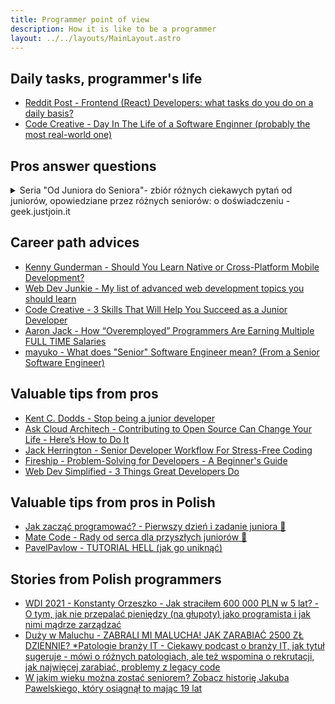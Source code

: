 ```yaml
---
title: Programmer point of view
description: How it is like to be a programmer
layout: ../../layouts/MainLayout.astro
---
```


## Daily tasks, programmer's life

- [Reddit Post - Frontend (React) Developers: what tasks do you do on a daily basis?](https://www.reddit.com/r/reactjs/comments/wkv6g4/frontendreact_developers_what_tasks_do_you_do_on/)
- [Code Creative - Day In The Life of a Software Enginner (probably the most real-world one)](https://www.youtube.com/watch?v=c5z85kfof6w)

## Pros answer questions

<details>

<summary>Seria "Od Juniora do Seniora"- zbiór różnych ciekawych pytań od juniorów, opowiedziane przez różnych seniorów: o doświadczeniu - geek.justjoin.it</summary>

- [Część 1](https://geek.justjoin.it/pytania-spolecznosc-it)
- [Część 2](https://geek.justjoin.it/pytania-od-juniora-do-seniora)
- [Część 3](https://geek.justjoin.it/od-juniora-do-seniora-spolecznosc)

</details>

## Career path advices

- [Kenny Gunderman - Should You Learn Native or Cross-Platform Mobile Development?](https://youtu.be/Mq_HS-o-v6o)
- [Web Dev Junkie - My list of advanced web development topics you should learn](https://www.youtube.com/watch?v=5PWXfjCCm1g)
- [Code Creative - 3 Skills That Will Help You Succeed as a Junior Developer](https://www.youtube.com/watch?v=I0Erp3w8qu4)
- [Aaron Jack - How “Overemployed” Programmers Are Earning Multiple FULL TIME Salaries](https://www.youtube.com/watch?v=oR-mzzIsHVE)
- [mayuko - What does "Senior" Software Engineer mean? (From a Senior Software Engineer)](https://www.youtube.com/watch?v=ys7V9JSTE5A)

## Valuable tips from pros

- [Kent C. Dodds - Stop being a junior developer](https://kentcdodds.com/blog/stop-being-a-junior)
- [Ask Cloud Architech - Contributing to Open Source Can Change Your Life - Here’s How to Do It](https://www.youtube.com/watch?v=CML6vfKjQss)
- [Jack Herrington - Senior Developer Workflow For Stress-Free Coding](https://www.youtube.com/watch?v=eAfUfKYcvBo)
- [Fireship - Problem-Solving for Developers - A Beginner's Guide](https://www.youtube.com/watch?v=UFc-RPbq8kg)
- [Web Dev Simplified - 3 Things Great Developers Do](https://www.youtube.com/watch?v=VIfuvSTbzDc)

## Valuable tips from pros in Polish

- [Jak zacząć programować? - Pierwszy dzień i zadanie juniora 👶](https://www.youtube.com/watch?v=Os20EiXRpi8)
- [Mate Code - Rady od serca dla przyszłych juniorów 👼](https://www.youtube.com/watch?v=KoEGAJBWjic)
- [PavelPavlow - TUTORIAL HELL (jak go uniknąć)](https://www.youtube.com/watch?v=MVwzk5gZmJQ)

## Stories from Polish programmers

- [WDI 2021 - Konstanty Orzeszko - Jak straciłem 600 000 PLN w 5 lat? - O tym, jak nie przepalać pieniędzy (na głupoty) jako programista i jak nimi mądrze zarządzać](https://www.youtube.com/watch?v=mGuSdLWV1pk)
- [Duży w Maluchu - ZABRALI MI MALUCHA! JAK ZARABIAĆ 2500 ZŁ DZIENNIE? \*Patologie branży IT - Ciekawy podcast o branży IT, jak tytuł sugeruje - mówi o różnych patologiach, ale też wspomina o rekrutacji, jak najwięcej zarabiać, problemy z legacy code](https://www.youtube.com/watch?v=aHffnGVK-Vs)
- [W jakim wieku można zostać seniorem? Zobacz historię Jakuba Pawelskiego, który osiągnął to mając 19 lat](https://geek.justjoin.it/mlody-senior-developer)
